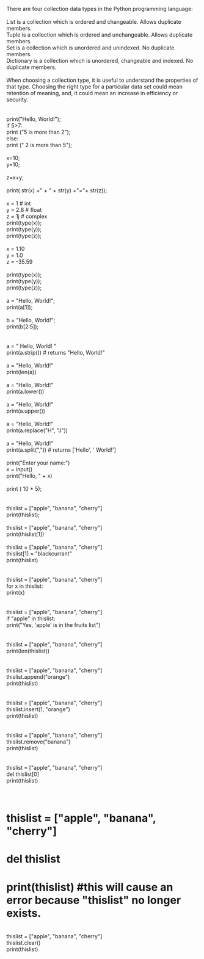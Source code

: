 There are four collection data types in the Python programming language:<br/>
<br/>
    List is a collection which is ordered and changeable. Allows duplicate members.<br/>
    Tuple is a collection which is ordered and unchangeable. Allows duplicate members.<br/>
    Set is a collection which is unordered and unindexed. No duplicate members.<br/>
    Dictionary is a collection which is unordered, changeable and indexed. No duplicate members.<br/>
<br/>
When choosing a collection type, it is useful to understand the properties of that type. Choosing the right type for a particular data set could mean retention of meaning, and, it could mean an increase in efficiency or security.<br/>
<br/>
<br/>
print("Hello, World!");<br/>
if 5>7:<br/>
    print ("5 is more than 2");<br/>
else:<br/>
    print (" 2 is more than 5");<br/>
    <br/>
x=10;<br/>
y=10;<br/>
<br/>
z=x+y;<br/>
<br/>
print( str(x) +" + " + str(y) +"="+ str(z));<br/>
<br/>
x = 1    # int<br/>
y = 2.8  # float<br/>
z = 1j   # complex<br/>
print(type(x));<br/>
print(type(y));<br/>
print(type(z));<br/>
<br/>
x = 1.10<br/>
y = 1.0<br/>
z = -35.59<br/>
<br/>
print(type(x));<br/>
print(type(y));<br/>
print(type(z));<br/>
<br/>
a = "Hello, World!";<br/>
print(a[1]);<br/>
<br/>
b = "Hello, World!";<br/>
print(b[2:5]);<br/>
<br/>
<br/>
a = " Hello, World! "<br/>
print(a.strip()) # returns "Hello, World!" <br/>
<br/>
a = "Hello, World!"<br/>
print(len(a))<br/>
<br/>
a = "Hello, World!"<br/>
print(a.lower())<br/>
<br/>
a = "Hello, World!"<br/>
print(a.upper())<br/>
<br/>
a = "Hello, World!"<br/>
print(a.replace("H", "J"))<br/>
<br/>
a = "Hello, World!"<br/>
print(a.split(",")) # returns ['Hello', ' World!'] <br/>
<br/>
print("Enter your name:")<br/>
x = input()<br/>
print("Hello, " + x)<br/>
<br/>
print ( 10 * 5);<br/>
<br/>
<br/>
thislist = ["apple", "banana", "cherry"]<br/>
print(thislist);<br/>
<br/>
thislist = ["apple", "banana", "cherry"]<br/>
print(thislist[1])<br/>
<br/>
thislist = ["apple", "banana", "cherry"]<br/>
thislist[1] = "blackcurrant"<br/>
print(thislist)<br/>
<br/>
<br/>
thislist = ["apple", "banana", "cherry"]<br/>
for x in thislist:<br/>
  print(x) <br/>
  <br/>
  <br/>
  thislist = ["apple", "banana", "cherry"]<br/>
if "apple" in thislist:<br/>
  print("Yes, 'apple' is in the fruits list") <br/>
  <br/>
  <br/>
  thislist = ["apple", "banana", "cherry"]<br/>
print(len(thislist))<br/>
<br/>
<br/>
thislist = ["apple", "banana", "cherry"]<br/>
thislist.append("orange")<br/>
print(thislist)<br/>
<br/>
<br/>
thislist = ["apple", "banana", "cherry"]<br/>
thislist.insert(1, "orange")<br/>
print(thislist)<br/>
<br/>
<br/>
thislist = ["apple", "banana", "cherry"]<br/>
thislist.remove("banana")<br/>
print(thislist)<br/>
<br/>
<br/>
thislist = ["apple", "banana", "cherry"]<br/>
del thislist[0]<br/>
print(thislist)<br/>
<br/>
<br/>
# thislist = ["apple", "banana", "cherry"]<br/>
# del thislist<br/>
# print(thislist) #this will cause an error because "thislist" no longer exists. <br/>
<br/>
thislist = ["apple", "banana", "cherry"]<br/>
thislist.clear()<br/>
print(thislist)<br/>
